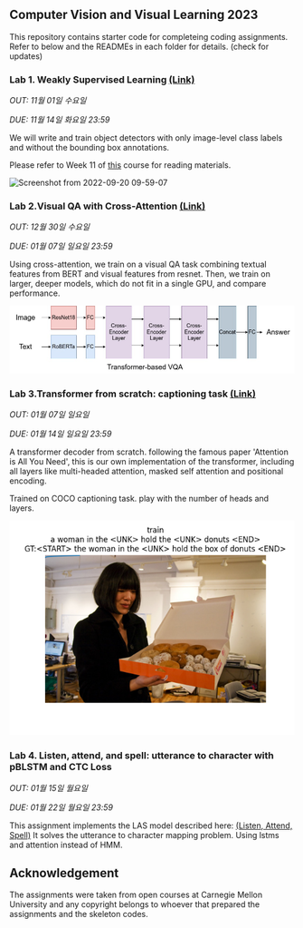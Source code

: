 ## Computer Vision and Visual Learning 2023

This repository contains starter code for completeing coding assignments.
Refer to below and the READMEs in each folder for details. (check for updates)

### Lab 1. Weakly Supervised Learning [(Link)](https://visual-learning.cs.cmu.edu/f22/hw1.html)

*OUT: 11월 01일 수요일*

*DUE: 11월 14일 화요일 23:59*

We will write and train object detectors with only image-level class labels and without the bounding box annotations. 

Please refer to Week 11 of [this](https://visual-learning.cs.cmu.edu/f22/schedule.html) course for reading materials.

![Screenshot from 2022-09-20 09-59-07](https://user-images.githubusercontent.com/48148271/191279024-633b1193-1f8c-430e-9cb1-1e4e80395981.png)



### Lab 2.Visual QA with Cross-Attention [(Link)](https://github.com/visual-learning/vqa)

*OUT: 12월 30일 수요일*

*DUE: 01월 07일 일요일 23:59*

Using cross-attention, we train on a visual QA task combining textual features from BERT and visual features from resnet. Then, we train on larger, deeper models, which do not fit in a single GPU, and compare performance.

![Alt text](Lab2/git_images/transformer_vqa.jpg)

### Lab 3.Transformer from scratch: captioning task [(Link)](https://github.com/visual-learning/transformers)

*OUT: 01월 07일 일요일*

*DUE: 01월 14일 일요일 23:59*

A transformer decoder from scratch. following the famous paper 'Attention is All You Need', this is our own implementation of the transformer, including all layers like multi-headed attention, masked self attention and positional encoding.

Trained on COCO captioning task. play with the number of heads and layers.

![Alt text](Lab3/git_imgs/case1_train_4.png)


### Lab 4. Listen, attend, and spell: utterance to character with pBLSTM and CTC Loss

*OUT: 01월 15일 월요일*

*DUE: 01월 22일 월요일 23:59*

This assignment implements the LAS model described here:
[(Listen, Attend, Spell)](https://arxiv.org/pdf/1508.01211.pdf)
It solves the utterance to character mapping problem. Using lstms and attention instead of HMM. 


## Acknowledgement

The assignments were taken from open courses at Carnegie Mellon University and any copyright belongs to whoever that prepared the assignments and the skeleton codes.